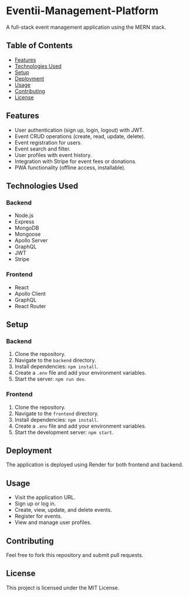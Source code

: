 # Eventii-Management-Platform

A full-stack event management application using the MERN stack.

## Table of Contents
- [Features](#features)
- [Technologies Used](#technologies-used)
- [Setup](#setup)
- [Deployment](#deployment)
- [Usage](#usage)
- [Contributing](#contributing)
- [License](#license)

## Features

- User authentication (sign up, login, logout) with JWT.
- Event CRUD operations (create, read, update, delete).
- Event registration for users.
- Event search and filter.
- User profiles with event history.
- Integration with Stripe for event fees or donations.
- PWA functionality (offline access, installable).

## Technologies Used

### Backend

- Node.js
- Express
- MongoDB
- Mongoose
- Apollo Server
- GraphQL
- JWT
- Stripe

### Frontend

- React
- Apollo Client
- GraphQL
- React Router

## Setup

### Backend

1. Clone the repository.
2. Navigate to the `backend` directory.
3. Install dependencies: `npm install`.
4. Create a `.env` file and add your environment variables.
5. Start the server: `npm run dev`.

### Frontend

1. Clone the repository.
2. Navigate to the `frontend` directory.
3. Install dependencies: `npm install`.
4. Create a `.env` file and add your environment variables.
5. Start the development server: `npm start`.

## Deployment

The application is deployed using Render for both frontend and backend.

## Usage

- Visit the application URL.
- Sign up or log in.
- Create, view, update, and delete events.
- Register for events.
- View and manage user profiles.

## Contributing

Feel free to fork this repository and submit pull requests.

## License

This project is licensed under the MIT License.
